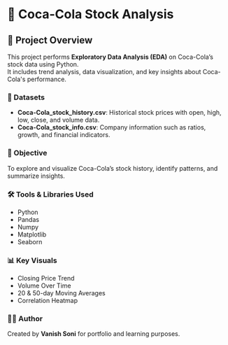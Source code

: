 # 🧃 Coca-Cola Stock Analysis

## 📘 Project Overview
This project performs **Exploratory Data Analysis (EDA)** on Coca-Cola’s stock data using Python.  
It includes trend analysis, data visualization, and key insights about Coca-Cola's performance.

### 🧩 Datasets
- **Coca-Cola_stock_history.csv**: Historical stock prices with open, high, low, close, and volume data.
- **Coca-Cola_stock_info.csv**: Company information such as ratios, growth, and financial indicators.

### 🧠 Objective
To explore and visualize Coca-Cola’s stock history, identify patterns, and summarize insights.

### 🛠️ Tools & Libraries Used
- Python
- Pandas
- Numpy
- Matplotlib
- Seaborn

### 📊 Key Visuals
- Closing Price Trend
- Volume Over Time
- 20 & 50-day Moving Averages
- Correlation Heatmap

### 👨‍💻 Author
Created by **Vanish Soni** for portfolio and learning purposes.



